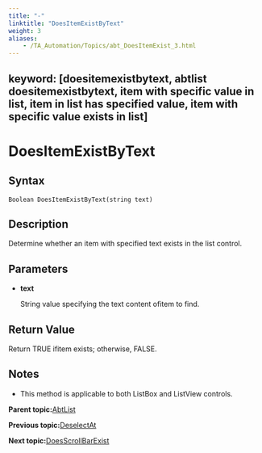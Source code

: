 ```yaml
--- 
title: "-"
linktitle: "DoesItemExistByText"
weight: 3
aliases: 
    - /TA_Automation/Topics/abt_DoesItemExist_3.html
---
```

keyword: [doesitemexistbytext, abtlist doesitemexistbytext, item with specific value in list, item in list has specified value, item with specific value exists in list]
---

# DoesItemExistByText

## Syntax

`Boolean DoesItemExistByText(string text)`

## Description

Determine whether an item with specified text exists in the list control.

## Parameters

-   **text**

    String value specifying the text content ofitem to find.


## Return Value

Return TRUE ifitem exists; otherwise, FALSE.

## Notes

-   This method is applicable to both ListBox and ListView controls.

**Parent topic:**[AbtList](/TA_Automation/Topics/abt_AbtList.html)

**Previous topic:**[DeselectAt](/TA_Automation/Topics/abt_DeselectAt_3.html)

**Next topic:**[DoesScrollBarExist](/TA_Automation/Topics/abt_DoesScrollBarExist_3.html)

